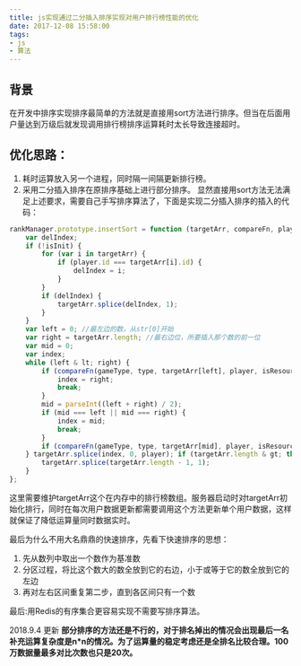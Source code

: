 ```yaml
---
title: js实现通过二分插入排序实现对用户排行榜性能的优化
date: 2017-12-08 15:58:00
tags: 
- js 
- 算法
---
```

## 背景
在开发中排序实现排序最简单的方法就是直接用sort方法进行排序。但当在后面用户量达到万级后就发现调用排行榜排序运算耗时太长导致连接超时。
## 优化思路：
1. 耗时运算放入另一个进程，同时隔一间隔更新排行榜。
1. 采用二分插入排序在原排序基础上进行部分排序。
显然直接用sort方法无法满足上述要求，需要自己手写排序算法了，下面是实现二分插入排序的插入的代码：
```js
rankManager.prototype.insertSort = function (targetArr, compareFn, player, isInit, gameType, type, isResource) {
    var delIndex;
    if (!isInit) {
        for (var i in targetArr) {
            if (player.id === targetArr[i].id) {
                delIndex = i;
            }
        }
        if (delIndex) {
            targetArr.splice(delIndex, 1);
        }
    }
    var left = 0; //最左边的数，从str[0]开始
    var right = targetArr.length; //最右边位，所要插入那个数的前一位
    var mid = 0;
    var index;
    while (left & lt; right) {
        if (compareFn(gameType, type, targetArr[left], player, isResource) & lt; 0) { index = left; break; } if (compareFn(gameType, type, targetArr[right - 1], player, isResource) & gt; 0) {
            index = right;
            break;
        }
        mid = parseInt((left + right) / 2);
        if (mid === left || mid === right) {
            index = mid;
            break;
        }
        if (compareFn(gameType, type, targetArr[mid], player, isResource) & lt; 0) { right = mid; } else { left = mid; }
    } targetArr.splice(index, 0, player); if (targetArr.length & gt; this.rankNum) {
        targetArr.splice(targetArr.length - 1, 1);
    }
};
```
这里需要维护targetArr这个在内存中的排行榜数组。服务器启动时对targetArr初始化排行，同时在每次用户数据更新都需要调用这个方法更新单个用户数据，这样就保证了降低运算量同时数据实时。

最后为什么不用大名鼎鼎的快速排序，先看下快速排序的思想：

1. 先从数列中取出一个数作为基准数
1. 分区过程，将比这个数大的数全放到它的右边，小于或等于它的数全放到它的左边
1. 再对左右区间重复第二步，直到各区间只有一个数

最后:用Redis的有序集合更容易实现不需要写排序算法。

2018.9.4 更新
**部分排序的方法还是不行的，对于排名掉出的情况会出现最后一名补充运算复杂度是n*n的情况。为了运算量的稳定考虑还是全排名比较合理。100万数据量最多对比次数也只是20次。**
